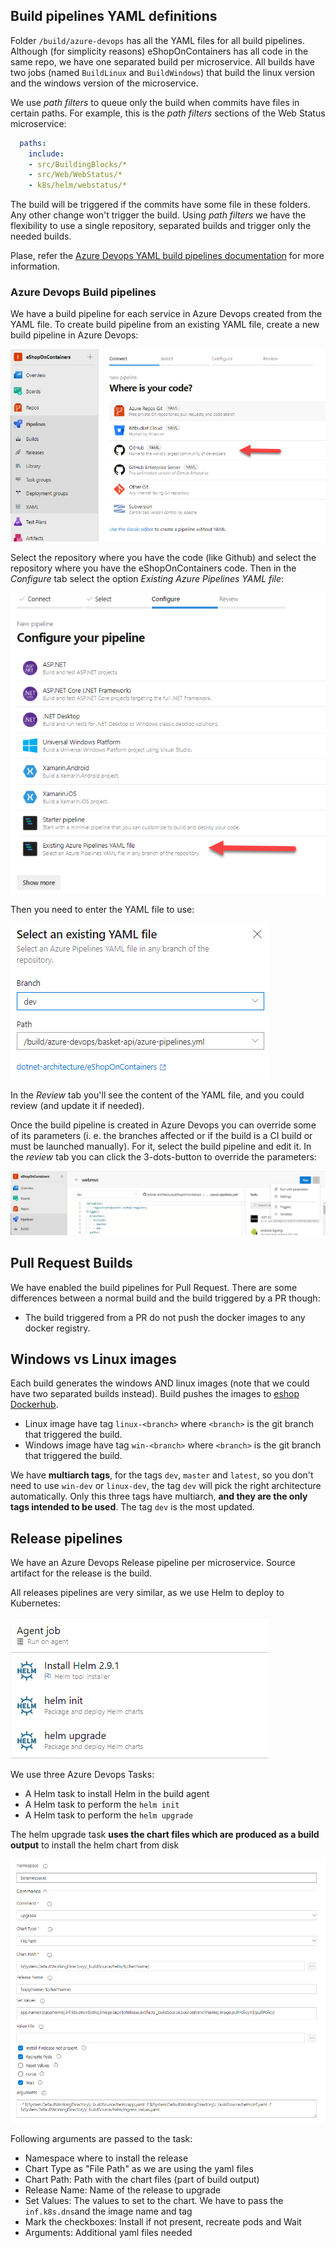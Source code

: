 
## Build pipelines YAML definitions

Folder `/build/azure-devops` has all the YAML files for all build pipelines. Although (for simplicity reasons) eShopOnContainers has all code in the same repo, we have one separated build per microservice. All builds have two jobs (named `BuildLinux` and `BuildWindows`) that build the linux version and the windows version of the microservice.

We use _path filters_ to queue only the build when commits have files in certain paths. For example, this is the _path filters_ sections of the Web Status microservice:

```yaml
  paths:
    include:
    - src/BuildingBlocks/*
    - src/Web/WebStatus/*
    - k8s/helm/webstatus/* 
```

The build will be triggered if the commits have some file in these folders. Any other change won't trigger the build. Using _path filters_ we have the flexibility to use a single repository, separated builds and trigger only the needed builds.

Plase, refer the [Azure Devops YAML build pipelines documentation](https://docs.microsoft.com/en-us/azure/devops/pipelines/yaml-schema?view=azure-devops&tabs=schema) for more information.

### Azure Devops Build pipelines

We have a build pipeline for each service in Azure Devops created from the YAML file. To create build pipeline from an existing YAML file, create a new build pipeline in Azure Devops:

![Create a new build pipeline - step1](./img/azure-devops/build1.png)

Select the repository where you have the code (like Github) and select the repository where you have the eShopOnContainers code. Then in the _Configure_ tab select the option _Existing Azure Pipelines YAML file_:

![Selecting Existing Azure Pipelines YAML file option](./img/azure-devops/build2.png)

Then you need to enter the YAML file to use:

![Entering the path of the YAML file to use](./img/azure-devops/build3.png)

In the _Review_ tab you'll see the content of the YAML file, and you could review (and update it if needed).

Once the build pipeline is created in Azure Devops you can override some of its parameters (i. e. the branches affected or if the build is a CI build or must be launched manually). For it, select the build pipeline and edit it. In the _review_ tab you can click the 3-dots-button to override the parameters:

![Editing the build pipeline](./img/azure-devops/edit-build.png)

## Pull Request Builds

We have enabled the build pipelines for Pull Request. There are some differences between a normal build and the build triggered by a PR though:

* The build triggered from a PR do not push the docker images to any docker registry.

## Windows vs Linux images

Each build generates the windows AND linux images (note that we could have two separated builds instead). Build pushes the images to [eshop Dockerhub](https://hub.docker.com/u/eshop/).

* Linux image have tag `linux-<branch>` where `<branch>` is the git branch that triggered the build.
* Windows image have tag `win-<branch>` where `<branch>` is the git branch that triggered the build.

We have **multiarch tags**, for the tags `dev`, `master` and `latest`, so you don't need to use `win-dev` or `linux-dev`, the tag `dev` will pick the right architecture automatically. Only this three tags have multiarch, **and they are the only tags intended to be used**. The tag `dev` is the most updated.

## Release pipelines

We have an Azure Devops Release pipeline per microservice. Source artifact for the release is the build.

All releases pipelines are very similar, as we use Helm to deploy to Kubernetes:

![Release tasks](./img/azure-devops/release-tasks.png)

We use three Azure Devops Tasks:

* A Helm task to install Helm in the build agent
* A Helm task to perform the `helm init`
* A Helm task to perform the `helm upgrade`

The helm upgrade task **uses the chart files which are produced as a build output** to install the helm chart from disk

![Helm upgrade task](./img/azure-devops/helm-upgrade-task.png)

Following arguments are passed to the task:

* Namespace where to install the release
* Chart Type as "File Path" as we are using the yaml files
* Chart Path: Path with the chart files (part of build output)
* Release Name: Name of the release to upgrade
* Set Values: The values to set to the chart. We have to pass the `inf.k8s.dns`and the image name and tag
* Mark the checkboxes: Install if not present, recreate pods and Wait
* Arguments: Additional yaml files needed